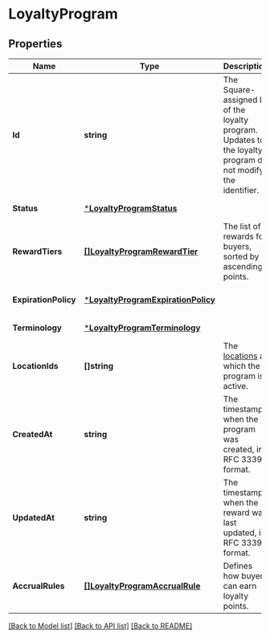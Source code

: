 # LoyaltyProgram

## Properties
Name | Type | Description | Notes
------------ | ------------- | ------------- | -------------
**Id** | **string** | The Square-assigned ID of the loyalty program. Updates to  the loyalty program do not modify the identifier. | [default to null]
**Status** | [***LoyaltyProgramStatus**](LoyaltyProgramStatus.md) |  | [default to null]
**RewardTiers** | [**[]LoyaltyProgramRewardTier**](LoyaltyProgramRewardTier.md) | The list of rewards for buyers, sorted by ascending points. | [default to null]
**ExpirationPolicy** | [***LoyaltyProgramExpirationPolicy**](LoyaltyProgramExpirationPolicy.md) |  | [optional] [default to null]
**Terminology** | [***LoyaltyProgramTerminology**](LoyaltyProgramTerminology.md) |  | [default to null]
**LocationIds** | **[]string** | The [locations](#type-Location) at which the program is active. | [default to null]
**CreatedAt** | **string** | The timestamp when the program was created, in RFC 3339 format. | [default to null]
**UpdatedAt** | **string** | The timestamp when the reward was last updated, in RFC 3339 format. | [default to null]
**AccrualRules** | [**[]LoyaltyProgramAccrualRule**](LoyaltyProgramAccrualRule.md) | Defines how buyers can earn loyalty points. | [default to null]

[[Back to Model list]](../README.md#documentation-for-models) [[Back to API list]](../README.md#documentation-for-api-endpoints) [[Back to README]](../README.md)

